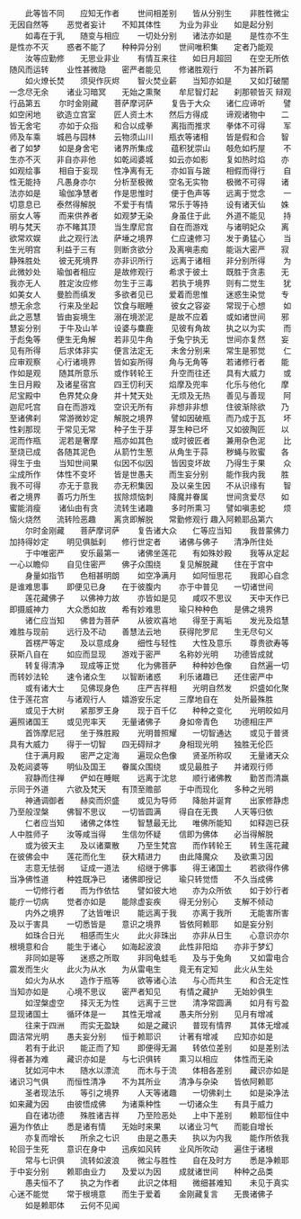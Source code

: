 <!-- { "loadSidebar": true } -->
　　此等皆不同　　应知无作者
　　世间相差别　　皆从分别生
　　非胜性微尘　　无因自然等
　　恶觉者妄计　　不知其体性
　　为业为非业　　如是起分别
　　如毒在于乳　　随变与相应
　　一切处分别　　诸法亦如是
　　是性亦不生　　是性亦不灭
　　惑者不能了　　种种异分别
　　世间唯积集　　定者乃能观
　　汝等应勤修　　无思业非业
　　有情互来往　　如日月超回
　　在空无所依　　随风而运转
　　业性甚微隐　　密严者能见
　　修诸胜观行　　不为甚所羁
　　如火燎长焚　　须臾作灰烬
　　智火焚业薪　　当知亦如是
　　又如灯破闇　　一念尽无余
　　诸业习暗冥　　无始之熏聚
　　牟尼智灯起　　刹那顿皆灭
辩观行品第五
　　尔时金刚藏　　菩萨摩诃萨
　　复告于大众　　诸仁应谛听
　　譬如空闲地　　欲造立宫室
　　匠人资土木　　然后方得成
　　谛观诸物中　　二皆无舍宅
　　亦如于众指　　和合以成拳
　　离指而推求　　拳体不可得
　　军师及车乘　　城邑与园林
　　云物须山川　　瓶衣等诸相
　　皆是假和合　　智者了如梦
　　如是身舍宅　　诸界所集成
　　蕴积犹崇山　　攲危如朽屋
　　不生亦不灭　　非自亦非他
　　如乾闼婆城　　如云亦如影
　　复如热时焰　　亦如观绘事
　　相自于妄现　　性净离有无
　　亦如盲与跛　　相假而得行
　　自性无能持　　凡愚身亦尔
　　分析至极微　　空名无实物
　　极微不可得　　诸法亦如是
　　瑜伽净慧者　　作是思惟时
　　便于色声等　　远离于觉念
　　一切意息已　　泰然得解脱
　　不爱于有情　　常乐于等持
　　设有诸天仙　　姝丽女人等
　　而来供养者　　如观梦无染
　　身虽住于此　　外道不能见
　　持明与梵天　　亦不睹其顶
　　当生摩尼宫　　自在而游戏
　　与诸明妃众　　离欲常欢娱
　　此之观行法　　萨埵之境界
　　仁应速修习　　发于勇猛心
　　当生光明宫　　利益于三有
　　则断贪欲分　　及离嗔恚痴
　　能诣大密严　　寂静殊胜处
　　彼无死境界　　亦非识所行
　　远离于诸相　　非分别所得
　　为此微妙处　　瑜伽者相应
　　是故修观行　　希求于彼土
　　既胜于贪恚　　无我亦无人
　　胜定汝应修　　勿生于三毒
　　若执于境界　　则有二觉生
　　犹如美女人　　曼脸而缜发
　　多欲者见已　　爱着而思惟
　　迷惑生染觉　　专想无余念
　　行来及坐起　　饮食与眠睡
　　彼女之容姿　　常现于心想
　　如此之恶慧　　皆由妄境生
　　溺在境淤泥　　是故不应着
　　或如诸世间　　邪慧妄分别
　　于牛及山羊　　设婆与麋鹿
　　见彼有角故　　执之以为实
　　而于彪兔等　　便生无角解
　　若非见牛角　　于兔宁执无
　　世间亦复然　　妄见有所得
　　后求体非实　　便言法定无
　　未舍分别来　　常生是邪觉
　　仁应审观察　　心行诸境界
　　皆如妄所得　　角与无角等
　　若诸修行者　　能作如是观
　　随其所意乐　　或作转轮王
　　升空而往还　　具有大威力
　　或生日月殿　　及诸星宿宫
　　四王忉利天　　焰摩及兜率
　　化乐与他化　　摩尼宝殿中
　　色界梵众身　　并十梵天处
　　无烦及无热　　善见与善现
　　阿迦尼吒宫　　自在而游戏
　　空识无所有　　非想非非想
　　住彼渐除欲　　乃至诸佛刹
　　常游微妙定　　解脱之境界
　　譬如因破瓶　　而乃成于瓦
　　坏性刹那现　　于常见无常
　　种子生于芽　　芽生种已坏
　　又如彼陶匠　　以泥而作瓶
　　泥若是奢摩　　瓶亦如其色
　　或时彼匠者　　兼用杂色泥
　　比至烧已成　　各随其泥色
　　从箭竹生葱　　从角生于蒜
　　秽蝇与败蜜　　各得生于虫
　　当知世间果　　似因不似因
　　皆因变坏故　　乃得生于果
　　众尘成所作　　体性不变坏
　　皆是世愚夫　　而生妄分别
　　能作我内我　　胜我不可得
　　亦无于意我　　亦无积集因
　　及以亲生因　　不从识缘有
　　智者之境界　　善巧力所生
　　拔除烦恼刺　　降魔并眷属
　　世间贪爱尽　　如蜜能消瘦
　　诸仙由有贪　　流转生诸趣
　　多时所熏习　　譬如嗔恚蛇
　　烦恼火烧然　　流转险恶趣
　　离贪即解脱　　常勤修观行
趣入阿赖耶品第六
　　尔时金刚藏　　菩萨摩诃萨
　　复告诸大众　　仁等应当知
　　我昔蒙佛力　　加持得妙定
　　明见俱胝刹　　修行世定者
　　诸佛与佛子　　清净所住处
　　于中唯密严　　安乐最第一
　　诸佛坐莲花　　有如殊妙殿
　　我等从定起　　一心以瞻仰
　　自见住密严　　佛子众围绕
　　复见解脱藏　　住在于宫中
　　身量如指节　　色相甚明朗
　　如空净满月　　如阿恒思花
　　我即心自念　　是谁难思事
　　即便见已身　　在于彼腹内
　　亦于中普见　　一切诸世间
　　莲花藏佛子　　以佛神力故
　　亦皆如是见　　咸叹不思议
　　天中天作已　　即摄威神力
　　大众悉如故　　希有妙难思
　　瑜只种种色　　是佛之境界
　　诸仁应当知　　佛昔为菩萨
　　从彼欢喜地　　得至于离垢
　　发光及焰慧　　难胜与现前
　　远行及不动　　善慧法云地
　　获得陀罗尼　　生无尽句义
　　首楞严等定　　及以意成身
　　细性与轻性　　大性及意乐
　　尊贵欲寿等　　获斯八自在
　　如应而显现　　游戏于密严
　　名称妙光明　　功德皆成就
　　转复得清净　　现成等正觉
　　化为佛菩萨　　种种妙色像
　　自然遍一切　　而转妙法轮
　　速令诸众生　　以智断诸惑
　　利乐诸趣已　　还住密严中
　　或有诸大士　　见佛现身色
　　庄严吉祥相　　光明自然发
　　炽盛如化聚　　住于莲花宫
　　与诸观行人　　嬉游安乐定
　　三摩地自在　　处所最殊胜
　　或见于大树　　紧那罗王身
　　现于百千亿　　种种之变化
　　光明皎如月　　遍照诸国王
　　或见兜率天　　无量诸佛子
　　身如帝青色　　功德相庄严
　　首饰摩尼冠　　坐于殊胜殿
　　光明普照耀　　一切智通达
　　或见于普贤　　具有大威力
　　得于一切智　　四无碍辩才
　　身相现光明　　独胜无伦匹
　　住于满月殿　　密严之定海
　　遍现众色像　　贤圣所称叹
　　无量诸天众　　及乾闼婆等
　　明仙及国王　　眷属众围绕
　　或见最胜子　　并诸观行师
　　寂静而住禅　　俨如在睡眠
　　远离于沈怠　　顺行诸佛教
　　勤苦而清羸　　示同于外道
　　六欲及梵天　　有顶至赡部
　　于中而现化　　多种之光明
　　神通调御者　　赫奕而炽盛
　　或见为导师　　降胎并诞育
　　出家修静虑　　乃至般涅槃
　　佛智不思议　　一切皆圆满
　　得自在无畏　　人天等归依
　　仁者应当知　　诸佛之体性
　　智慧最无比　　唯佛所能知
　　如释迦已获　　人中胜师子
　　汝等咸当得　　生信勿怀疑
　　信即为佛体　　必当得解脱
　　或为彼天主　　及以诸粟散
　　乃至生梵宫　　而作转轮王
　　转生莲花藏　　在彼佛会中
　　莲花而化生　　获大精进力
　　由此降魔众　　及欲熏习因
　　志意无怯弱　　证成一道法
　　绍继于佛事　　得王诸国土
　　若欲得作佛　　当净佛性道
　　种姓既净已　　诸佛即授记
　　瑜只转觉悟　　不久当成佛
　　一切修行者　　而为作依怙
　　譬如彼大地　　亦为众所依
　　如于妙行者　　能疗一切病
　　觉者亦如是　　能除虚妄疾
　　得无分别心　　支解不倾动
　　内外之境界　　了达皆唯识
　　能远离于我　　亦离于我所
　　无能害所害　　及以于害具
　　一切悉皆是　　意识之境界
　　皆依阿赖耶　　如是妄分别
　　如珠合日光　　相感而生火
　　此火非珠出　　亦非从日生
　　心意识亦尔　　根境意和合
　　能生于诸心　　如海起波浪
　　此性非阳焰　　亦非于梦幻
　　非同如是等　　迷惑之所取
　　非同龟蛙毛　　及与于兔角
　　又如雷电合　　震发而生火
　　此火为从水　　为从雷电生
　　竟无有定知　　此火从生处
　　如火为从水　　造作于瓶等
　　欲等诸心法　　与心而共生
　　和合无定性　　当知亦如是
　　心境不思议　　密严者知见
　　有情之藏护　　无始妙俱生
　　如涅槃虚空　　择灭无为性
　　远离于三世　　清净常圆满
　　如月有亏盈　　显现诸国土
　　循环体是一　　其性无增减
　　愚夫所分别　　见月有增减
　　往来于四洲　　而实无盈缺
　　如是之藏识　　普现有情界
　　其体无增减　　圆洁常光明
　　愚夫妄分别　　恒于赖耶识
　　计著有增减　　应知亦如是
　　若有于此识　　能正而了知
　　即便得无漏　　转依位差别
　　如是差别法　　得者甚为难
　　藏识亦如是　　与七识俱转
　　熏习以相应　　体性而无染
　　犹如河中木　　随水以漂流
　　而木与于流　　体相各差别
　　藏识亦如是　　诸识习气俱
　　而恒性清净　　不为其所业
　　清净与杂染　　皆依阿赖耶
　　圣者现法乐　　等引之境界
　　人天等诸趣　　一切佛刹土
　　如是染净法　　如来藏为因
　　由彼悟成佛　　为诸乘种性
　　一切诸众生　　有具于威力
　　自在诸功德　　殊胜诸吉祥
　　乃至险恶处　　上中下差别
　　赖耶恒住中　　遍为作依止
　　悉是诸有情　　无始时来果
　　以诸业习气　　而能自增长
　　亦复而增长　　所余之七识
　　由是之愚夫　　执以为内我
　　能作所依我　　轮回于生死
　　意识在身中　　迅疾如风转
　　业风所吹动　　遍住于诸根
　　常与七识俱　　流转如波浪
　　微尘与胜性　　自在及时方
　　悉是净赖耶　　于中妄分别
　　赖耶由业力　　及爱以为因
　　成就诸世间　　种种之品类
　　愚夫恒不了　　执之为作者
　　此识之体相　　微细甚难知
　　未见于真实　　心迷不能觉
　　常于根境意　　而生于爱着
　　金刚藏复言　　无畏诸佛子
　　如是赖耶体　　云何不见闻
